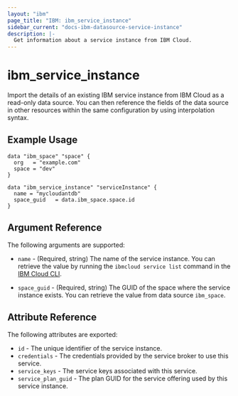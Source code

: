 ```yaml
---
layout: "ibm"
page_title: "IBM: ibm_service_instance"
sidebar_current: "docs-ibm-datasource-service-instance"
description: |-
  Get information about a service instance from IBM Cloud.
---
```


# ibm\_service_instance

Import the details of an existing IBM service instance from IBM Cloud as a read-only data source. You can then reference the fields of the data source in other resources within the same configuration by using interpolation syntax.

## Example Usage

```hcl
data "ibm_space" "space" {
  org   = "example.com"
  space = "dev"
}

data "ibm_service_instance" "serviceInstance" {
  name = "mycloudantdb"
  space_guid   = data.ibm_space.space.id
}
```

## Argument Reference

The following arguments are supported:

* `name` - (Required, string) The name of the service instance. You can retrieve the value by running the `ibmcloud service list` command in the [IBM Cloud CLI](https://cloud.ibm.com/docs/cli?topic=cloud-cli-getting-started).

* `space_guid` - (Required, string) The GUID of the space where the service instance exists. You can retrieve the value from data source `ibm_space`.

## Attribute Reference

The following attributes are exported:

* `id` - The unique identifier of the service instance.
* `credentials` - The credentials provided by the service broker to use this service.
* `service_keys` - The service keys associated with this service.
* `service_plan_guid` - The plan GUID for the service offering used by this service instance.
